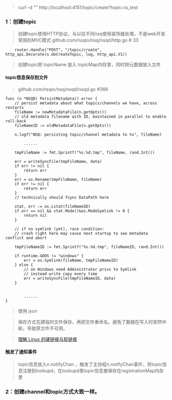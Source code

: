 > curl -d "" http://localhost:4151/topic/create?topic=is_test

### 1：创建topic

> 创建topic使用HTTP协议，与以往不同nsq使用装饰器处理，不是web开发常用的MVC模式
> github.com/nsqio/nsq/nsqd/http.go # 33

```
	router.Handle("POST", "/topic/create", http_api.Decorate(s.doCreateTopic, log, http_api.V1))

```

> 创建topic把 topicName 放入 topicMap内存里，同时把元数据放入文件


#### topic信息保存到文件

> github.com/nsqio/nsq/nsqd/nsqd.go #366

```
func (n *NSQD) PersistMetadata() error {
	// persist metadata about what topics/channels we have, across restarts
	fileName := newMetadataFile(n.getOpts())
	// old metadata filename with ID, maintained in parallel to enable roll-back
	fileNameID := oldMetadataFile(n.getOpts())

	n.logf("NSQ: persisting topic/channel metadata to %s", fileName)

        ......

	tmpFileName := fmt.Sprintf("%s.%d.tmp", fileName, rand.Int())

	err = writeSyncFile(tmpFileName, data)
	if err != nil {
		return err
	}
	err = os.Rename(tmpFileName, fileName)
	if err != nil {
		return err
	}
	// technically should fsync DataPath here

	stat, err := os.Lstat(fileNameID)
	if err == nil && stat.Mode()&os.ModeSymlink != 0 {
		return nil
	}

	// if no symlink (yet), race condition:
	// crash right here may cause next startup to see metadata conflict and abort

	tmpFileNameID := fmt.Sprintf("%s.%d.tmp", fileNameID, rand.Int())

	if runtime.GOOS != "windows" {
		err = os.Symlink(fileName, tmpFileNameID)
	} else {
		// on Windows need Administrator privs to Symlink
		// instead write copy every time
		err = writeSyncFile(tmpFileNameID, data)
	}


        ......
}
```

> 使用 json

> 保存方式先建临时文件保存，再把文件重命名。避免了数据在写入时突然中断。导致原文件不可用。


> [理解 Linux 的硬链接与软链接](https://www.ibm.com/developerworks/cn/linux/l-cn-hardandsymb-links/)

#### 触发了通知事件

>  topic信息放入n.notifyChan ，触发了主协程n.notifyChan事件，将topic信息注册到lookupd，在lookupd里topic信息被保存在registrationMap内存里


### 2：创建channel和topic方式大致一样。

